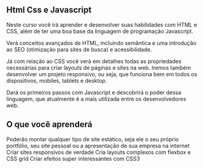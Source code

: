 ## Html Css e Javascript

Neste curso você irá aprender e desenvolver suas habilidades com HTML e CSS, além de ter uma boa base da linguagem de programação Javascript.

Verá conceitos avançados de HTML, incluindo semântica e uma introdução ao SEO (otimização para sites de busca) e acessibilidade.

Já com relação ao CSS você verá em detalhes todas as propriedades necessárias para criar layouts de páginas e sites na web. Iremos também desenvolver um projeto responsivo, ou seja, que funciona bem em todos os dispositivos, mobiles, tablets e desktop.

Dará os primeiros passos com Javascript e descobrirá o poder dessa linguagem, que atualmente é a mais utilizada entre os desenvolvedores web.

## O que você aprenderá
Poderão montar qualquer tipo de site estático, seja ele o seu próprio portfólio, seu site pessoal ou a apresentação de sua empresa na internet
Criar sites responsivos de verdade
Cria layouts complexos com flexbox e CSS grid
Criar efeitos super interessantes com CSS3
